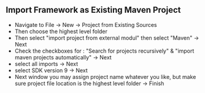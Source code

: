 ## Import Framework as Existing Maven Project
- Navigate to File -> New -> Project from Existing Sources 
- Then choose the highest level folder
- Then select "import project from external modul" then select "Maven" -> Next
- Check the checkboxes for : "Search for projects recursively" & "import maven projects automatically" -> Next
- select all imports -> Next
- select SDK version 9 -> Next
- Next window you may assign project name whatever you like, but make sure project file location is the highest level folder -> Finish
